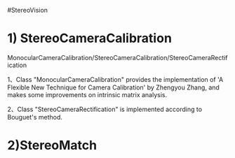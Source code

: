 #StereoVision 

# 1) StereoCameraCalibration
MonocularCameraCalibration/StereoCameraCalibration/StereoCameraRectification

1、Class "MonocularCameraCalibration" provides the implementation of 'A Flexible New Technique for Camera Calibration' by Zhengyou Zhang, and makes some improvements on intrinsic matrix analysis.

2、Class "StereoCameraRectification" is implemented according to Bouguet's method.

# 2)StereoMatch

